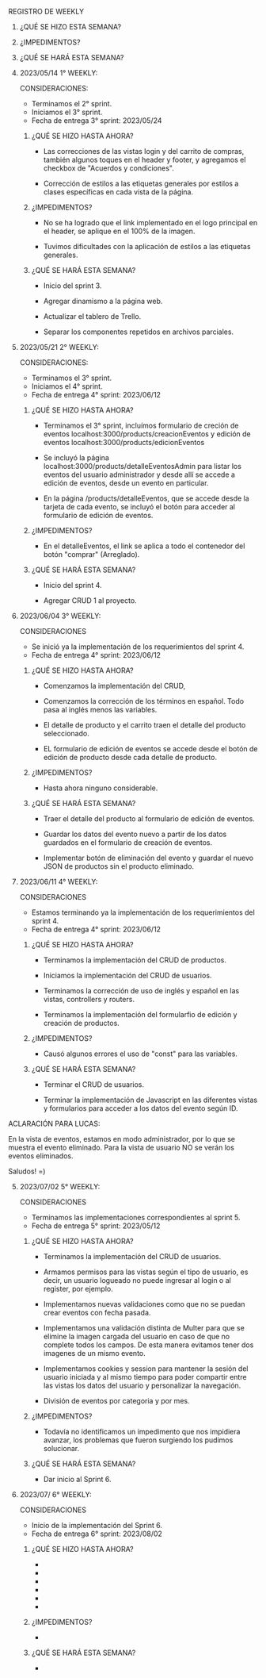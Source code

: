 REGISTRO DE WEEKLY

1. ¿QUÉ SE HIZO ESTA SEMANA?
2.  ¿IMPEDIMENTOS?
3. ¿QUÉ SE HARÁ ESTA SEMANA?

1. 2023/05/14 1° WEEKLY:

    CONSIDERACIONES:

    - Terminamos el 2° sprint.
    - Iniciamos el 3° sprint. 
    - Fecha de entrega 3° sprint: 2023/05/24

    1. ¿QUÉ SE HIZO HASTA AHORA?

        - Las correcciones de las vistas login y del carrito de compras, también algunos toques en el header y footer, y agregamos el checkbox de "Acuerdos y condiciones".

        - Corrección de estilos a las etiquetas generales por estilos a clases específicas en cada vista de la página.


    2.  ¿IMPEDIMENTOS?

        - No se ha logrado que el link implementado en el logo principal en el header, se aplique en el 100% de la imagen. 

        - Tuvimos dificultades con la aplicación de estilos a las etiquetas generales.


    3. ¿QUÉ SE HARÁ ESTA SEMANA?

        - Inicio del sprint 3.

        - Agregar dinamismo a la página web.

        - Actualizar el tablero de Trello.

        - Separar los componentes repetidos en archivos parciales.

2. 2023/05/21 2° WEEKLY:

    CONSIDERACIONES:

    - Terminamos el 3° sprint.
    - Iniciamos el 4° sprint.
    - Fecha de entrega 4° sprint: 2023/06/12

    1. ¿QUÉ SE HIZO HASTA AHORA?

        - Terminamos el 3° sprint, incluímos formulario de creción de eventos localhost:3000/products/creacionEventos y edición de eventos localhost:3000/products/edicionEventos

        - Se incluyó la página localhost:3000/products/detalleEventosAdmin para listar los eventos del usuario administrador y desde allí se accede a edición de eventos, desde un evento en particular.

        - En la página /products/detalleEventos, que se accede desde la tarjeta de cada evento, se incluyó el botón para acceder al formulario de edición de eventos.

    2. ¿IMPEDIMENTOS?

        - En el detalleEventos, el link se aplica a todo el contenedor del botón "comprar" (Arreglado).

    3. ¿QUÉ SE HARÁ ESTA SEMANA?

        - Inicio del sprint 4.

        - Agregar CRUD 1 al proyecto.


3. 2023/06/04 3° WEEKLY:

    CONSIDERACIONES

    - Se inició ya la implementación de los requerimientos del sprint 4.
    - Fecha de entrega 4° sprint: 2023/06/12

    1. ¿QUÉ SE HIZO HASTA AHORA?

        - Comenzamos la implementación del CRUD,

        - Comenzamos la corrección de los términos en español. Todo pasa al inglés menos las variables.

        - El detalle de producto y el carrito traen el detalle del producto seleccionado.

        - EL formulario de edición de eventos se accede desde el botón de edición de producto desde cada detalle de producto.

    2.  ¿IMPEDIMENTOS?

        - Hasta ahora ninguno considerable.

    3. ¿QUÉ SE HARÁ ESTA SEMANA?

        - Traer el detalle del producto al formulario de edición de eventos.

        - Guardar los datos del evento nuevo a partir de los datos guardados en el formulario de creación de eventos.

        - Implementar botón de eliminación del evento y guardar el nuevo JSON de productos sin el producto eliminado.


4. 2023/06/11 4° WEEKLY:
        
    CONSIDERACIONES

    - Estamos terminando ya la implementación de los requerimientos del sprint 4.
    - Fecha de entrega 4° sprint: 2023/06/12

    1. ¿QUÉ SE HIZO HASTA AHORA?

        - Terminamos la implementación del CRUD de productos.

        - Iniciamos la implementación del CRUD de usuarios.

        - Terminamos la corrección de uso de inglés y español en las vistas, controllers y routers.

        - Terminamos la implementación del formularfio de edición y creación de productos.

    2.  ¿IMPEDIMENTOS?

        - Causó algunos errores el uso de "const" para las variables.

    3. ¿QUÉ SE HARÁ ESTA SEMANA?

        - Terminar el CRUD de usuarios.

        - Terminar la implementación de Javascript en las diferentes vistas y formularios para acceder a los datos del evento según ID.


ACLARACIÓN PARA LUCAS:

En la vista de eventos, estamos en modo administrador, por lo que se muestra el evento eliminado. Para la vista de usuario NO se verán los eventos eliminados.

Saludos! =)


5. 2023/07/02 5° WEEKLY:
        
    CONSIDERACIONES

    - Terminamos las implementaciones correspondientes al sprint 5.
    - Fecha de entrega 5° sprint: 2023/05/12

    1. ¿QUÉ SE HIZO HASTA AHORA?

        - Terminamos la implementación del CRUD de usuarios.

        - Armamos permisos para las vistas según el tipo de usuario, es decir, un usuario logueado no puede ingresar al login o al register, por ejemplo.

        - Implementamos nuevas validaciones como que no se puedan crear eventos con fecha pasada.

        - Implementamos una validación distinta de Multer para que se elimine la imagen cargada del usuario en caso de que no complete todos los campos. De esta manera evitamos tener dos imagenes de un mismo evento.

        - Implementamos cookies y session para mantener la sesión del usuario iniciada y al mismo tiempo para poder compartir entre las vistas los datos del usuario y personalizar la navegación.

        - División de eventos por categoria y por mes. 


    2.  ¿IMPEDIMENTOS?

        - Todavía no identificamos un impedimento que nos impidiera avanzar, los problemas que fueron surgiendo los pudimos solucionar.

    3. ¿QUÉ SE HARÁ ESTA SEMANA?

        - Dar inicio al Sprint 6.

6. 2023/07/ 6° WEEKLY:
        
    CONSIDERACIONES

    - Inicio de la implementación del Sprint 6.
    - Fecha de entrega 6° sprint: 2023/08/02

    1. ¿QUÉ SE HIZO HASTA AHORA?

        - 

        - 

        - 

        - 

        - 

        - 


    2.  ¿IMPEDIMENTOS?

        - 

    3. ¿QUÉ SE HARÁ ESTA SEMANA?

        - 